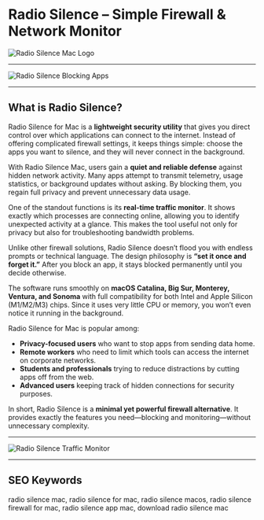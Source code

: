 # Radio Silence – Simple Firewall & Network Monitor

![Radio Silence Mac Logo](https://images.icon-icons.com/3053/PNG/512/radio_silence_macos_bigsur_icon_189799.png)   

---

![Radio Silence Blocking Apps](https://insmac.org/uploads/posts/2021-03/1615216174_radio-silence_02.jpg) 

---

## What is Radio Silence?  

Radio Silence for Mac is a **lightweight security utility** that gives you direct control over which applications can connect to the internet. Instead of offering complicated firewall settings, it keeps things simple: choose the apps you want to silence, and they will never connect in the background.  

With Radio Silence Mac, users gain a **quiet and reliable defense** against hidden network activity. Many apps attempt to transmit telemetry, usage statistics, or background updates without asking. By blocking them, you regain full privacy and prevent unnecessary data usage.  

One of the standout functions is its **real-time traffic monitor**. It shows exactly which processes are connecting online, allowing you to identify unexpected activity at a glance. This makes the tool useful not only for privacy but also for troubleshooting bandwidth problems.  

Unlike other firewall solutions, Radio Silence doesn’t flood you with endless prompts or technical language. The design philosophy is **“set it once and forget it.”** After you block an app, it stays blocked permanently until you decide otherwise.  

The software runs smoothly on **macOS Catalina, Big Sur, Monterey, Ventura, and Sonoma** with full compatibility for both Intel and Apple Silicon (M1/M2/M3) chips. Since it uses very little CPU or memory, you won’t even notice it running in the background.  

Radio Silence for Mac is popular among:  
- **Privacy-focused users** who want to stop apps from sending data home.  
- **Remote workers** who need to limit which tools can access the internet on corporate networks.  
- **Students and professionals** trying to reduce distractions by cutting apps off from the web.  
- **Advanced users** keeping track of hidden connections for security purposes.  

In short, Radio Silence is a **minimal yet powerful firewall alternative**. It provides exactly the features you need—blocking and monitoring—without unnecessary complexity.  

---

![Radio Silence Traffic Monitor](https://radiosilenceapp.com/img/radiosilence/network-monitor-monterey.png)   

---

## SEO Keywords  

radio silence mac, radio silence for mac, radio silence macos, radio silence firewall for mac, radio silence app mac, download radio silence mac  
